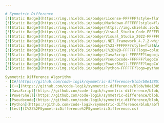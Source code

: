 ```yaml
---

# Symmetric Difference  
[![Static Badge](https://img.shields.io/badge/License-FFFFFF?style=flat&logoColor=%23FFFFFF&label=MIT&labelColor=%23750014&color=%23111111)](https://github.com/code-logik/symmetric-difference?tab=MIT-1-ov-file#)
[![Static Badge](https://img.shields.io/badge/Markdown-FFFFFF?style=flat&logo=markdown&logoColor=%23FFFFFF&labelColor=%23111111&color=%23499BEA)](https://commonmark.org/)
[![Static Badge](https://img.shields.io/badge/https://img.shields.io/badge/readme%20style-standard-brightgreen.svg?style=flat&label=README&labelColor=%23111111)](https://github.com/RichardLitt/standard-readme)
[![Static Badge](https://img.shields.io/badge/Visual_Studio_Code-FFFFFF?style=flat&logo=visualstudiocode&logoColor=%23FFFFFF&labelColor=%23111111&color=%2323a9f2)](https://code.visualstudio.com/)
[![Static Badge](https://img.shields.io/badge/Visual_Studio_2022-FFFFFF?style=flat&logo=visualstudio&logoColor=%23FFFFFF&labelColor=%23111111&color=%235C2D91)](https://visualstudio.microsoft.com/)
[![Static Badge](https://img.shields.io/badge/.NET_Framework_4.7.2-white?style=flat&logo=dotnet&logoColor=%23FFFFFF&labelColor=%23111111&color=%23512BD4)](https://dotnet.microsoft.com/)
[![Static Badge](https://img.shields.io/badge/C%23-FFFFFF?style=flat&logo=csharp&logoColor=%23FFFFFF&labelColor=%23111111&color=%23512BD4)](https://learn.microsoft.com/en-us/dotnet/csharp/)
[![Static Badge](https://img.shields.io/badge/C%2B%2B-FFFFFF?logo=cplusplus&logoColor=%23FFFFFF&labelColor=%23111111&color=%2300599C)](https://isocpp.org/)
[![Static Badge](https://img.shields.io/badge/JavaScript-FFFFFF?logo=javascript&logoColor=%23FFFFFF&labelColor=%23111111&color=%23F7DF1E)](https://ecma-international.org/publications-and-standards/standards/ecma-262/)
[![Static Badge](https://img.shields.io/badge/Pseudocode-FFFFFF?logoColor=%23FFFFFF&labelColor=%23111111&color=%2300ff3e)](https://github.com/willumz/generic-pseudocode-vscode)
[![Static Badge](https://img.shields.io/badge/PowerShell-FFFFFF?logoColor=%23FFFFFF&labelColor=%23111111&color=%23213348)](https://learn.microsoft.com/en-us/powershell/)
[![Static Badge](https://img.shields.io/badge/Python-FFFFFF?logo=python&logoColor=%23ffffff&labelColor=%23111111&color=%233776AB)](https://www.python.org/)

Symmetric Difference Algorithm  
- [C#](https://github.com/code-logik/symmetric-difference/blob/b8e13857aa50f2d7c98a9f6f285942a354c3c267/C%23/SymmetricDifference/SymmetricDifference.cs)
- [C++](https://github.com/code-logik/symmetric-difference/blob/b8e13857aa50f2d7c98a9f6f285942a354c3c267/C%2B%2B/symmetric-difference.cpp)
- [JavaScript](https://github.com/code-logik/symmetric-difference/blob/82e3b1743d6ac663d0b7fbfd999790a5489c9bfb/JavaScript/symmetric-difference-class.js)
- [PowerShell](https://github.com/code-logik/symmetric-difference/blob/b8e13857aa50f2d7c98a9f6f285942a354c3c267/Powershell/symmetric-difference.ps1)
- [Pseudocode](https://github.com/code-logik/symmetric-difference/blob/b8e13857aa50f2d7c98a9f6f285942a354c3c267/Pseudocode/symmetric-difference.pseudo)
- [Python](https://github.com/code-logik/symmetric-difference/blob/abfb050b0a183b43c5ac8933ac2e36d05000c364/Python/symmetric-difference.py)
- [test](C%23%2FSymmetricDifference%2FSymmetricDifference.cs)

---
```

